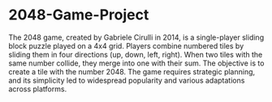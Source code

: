 # 2048-Game-Project
The 2048 game, created by Gabriele Cirulli in 2014, is a single-player sliding block puzzle played on a 4x4 grid. Players combine numbered tiles by sliding them in four directions (up, down, left, right). When two tiles with the same number collide, they merge into one with their sum. The objective is to create a tile with the number 2048. The game requires strategic planning, and its simplicity led to widespread popularity and various adaptations across platforms.
